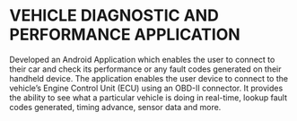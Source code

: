 # VEHICLE DIAGNOSTIC AND PERFORMANCE APPLICATION

Developed an Android Application which enables the user to connect to their car and check its performance or any fault codes generated on their handheld device. The application enables the user device to connect to the vehicle’s Engine Control Unit (ECU) using an OBD-II connector. It provides the ability to see what a particular vehicle is doing in real-time, lookup fault codes generated, timing advance, sensor data and more.

